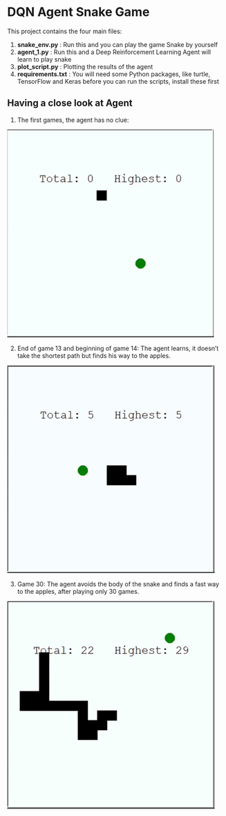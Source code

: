 # DQN Agent Snake Game

This project contains the four main files:
1. **snake_env.py** : Run this and you can play the game Snake by yourself
2. **agent_1.py** : Run this and a Deep Reinforcement Learning Agent will learn to play snake
3. **plot_script.py** : Plotting the results of the agent
4. **requirements.txt** : You will need some Python packages, like turtle, TensorFlow and Keras before you can run the scripts, install these first

## Having a close look at Agent

1. The first games, the agent has no clue:

![first_game](./first.gif)

2. End of game 13 and beginning of game 14:
The agent learns, it doesn’t take the shortest path but finds his way to the apples.

![middle_game](./middle.gif)

3. Game 30:
The agent avoids the body of the snake and finds a fast way to the apples, after playing only 30 games.

![end_game](./end.gif)


